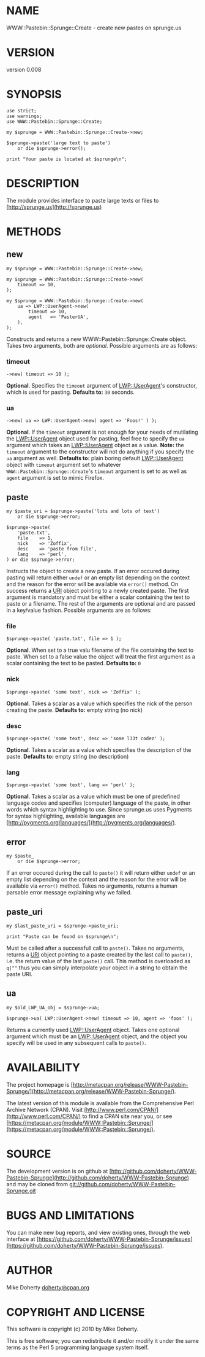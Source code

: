 # NAME

WWW::Pastebin::Sprunge::Create - create new pastes on sprunge.us

# VERSION

version 0.008

# SYNOPSIS

    use strict;
    use warnings;
    use WWW::Pastebin::Sprunge::Create;

    my $sprunge = WWW::Pastebin::Sprunge::Create->new;

    $sprunge->paste('large text to paste')
        or die $sprunge->error();

    print "Your paste is located at $sprunge\n";

# DESCRIPTION

The module provides interface to paste large texts or files to
[http://sprunge.us](http://sprunge.us)

# METHODS

## new

    my $sprunge = WWW::Pastebin::Sprunge::Create->new;

    my $sprunge = WWW::Pastebin::Sprunge::Create->new(
        timeout => 10,
    );

    my $sprunge = WWW::Pastebin::Sprunge::Create->new(
        ua => LWP::UserAgent->new(
            timeout => 10,
            agent   => 'PasterUA',
        ),
    );

Constructs and returns a new WWW::Pastebin::Sprunge::Create object.
Takes two arguments, both are _optional_. Possible arguments are
as follows:

### timeout

    ->new( timeout => 10 );

__Optional__. Specifies the `timeout` argument of [LWP::UserAgent](http://search.cpan.org/perldoc?LWP::UserAgent)'s
constructor, which is used for pasting. __Defaults to:__ `30` seconds.

### ua

    ->new( ua => LWP::UserAgent->new( agent => 'Foos!' ) );

__Optional__. If the `timeout` argument is not enough for your needs
of mutilating the [LWP::UserAgent](http://search.cpan.org/perldoc?LWP::UserAgent) object used for pasting, feel free
to specify the `ua` argument which takes an [LWP::UserAgent](http://search.cpan.org/perldoc?LWP::UserAgent) object
as a value. __Note:__ the `timeout` argument to the constructor will
not do anything if you specify the `ua` argument as well. __Defaults to:__
plain boring default [LWP::UserAgent](http://search.cpan.org/perldoc?LWP::UserAgent) object with `timeout` argument
set to whatever `WWW::Pastebin::Sprunge::Create`'s `timeout` argument is
set to as well as `agent` argument is set to mimic Firefox.

## paste

    my $paste_uri = $sprunge->paste('lots and lots of text')
        or die $sprunge->error;

    $sprunge->paste(
        'paste.txt',
        file    => 1,
        nick    => 'Zoffix',
        desc    => 'paste from file',
        lang    => 'perl',
    ) or die $sprunge->error;

Instructs the object to create a new paste. If an error occured during
pasting will return either `undef` or an empty list depending on the context
and the reason for the error will be available via `error()` method.
On success returns a [URI](http://search.cpan.org/perldoc?URI) object pointing to a newly created paste.
The first argument is mandatory and must be either a scalar containing
the text to paste or a filename. The rest of the arguments are optional
and are passed in a key/value fashion. Possible arguments are as follows:

### file

    $sprunge->paste( 'paste.txt', file => 1 );

__Optional__.
When set to a true valu
filename of the file containing the text to paste. When set to a false
value the object will treat the first argument as a scalar containing
the text to be pasted. __Defaults to:__ `0`

### nick

    $sprunge->paste( 'some text', nick => 'Zoffix' );

__Optional__. Takes a scalar as a value which specifies the nick of the
person creating the paste. __Defaults to:__ empty string (no nick)

### desc

    $sprunge->paste( 'some text', desc => 'some l33t codez' );

__Optional__. Takes a scalar as a value which specifies the description of
the paste. __Defaults to:__ empty string (no description)

### lang

    $sprunge->paste( 'some text', lang => 'perl' );

__Optional__. Takes a scalar as a value which must be one of predefined
language codes and specifies (computer) language of the paste, in other
words which syntax highlighting to use. Since sprunge.us uses Pygments
for syntax highlighting, available languages are [http://pygments.org/languages/](http://pygments.org/languages/).

## error

    my $paste_
        or die $sprunge->error;

If an error occured during the call to `paste()`
it will return either `undef` or an empty list depending on the context
and the reason for the error will be available via `error()` method. Takes
no arguments, returns a human parsable error message explaining why
we failed.

## paste\_uri

    my $last_paste_uri = $sprunge->paste_uri;

    print "Paste can be found on $sprunge\n";

Must be called after a successfull call to `paste()`. Takes no arguments,
returns a [URI](http://search.cpan.org/perldoc?URI) object pointing to a paste created by the last call
to `paste()`, i.e. the return value of the last `paste()` call. This
method is overloaded as `q|""` thus you can simply interpolate your
object in a string to obtain the paste URI.

## ua

    my $old_LWP_UA_obj = $sprunge->ua;

    $sprunge->ua( LWP::UserAgent->new( timeout => 10, agent => 'foos' );

Returns a currently used [LWP::UserAgent](http://search.cpan.org/perldoc?LWP::UserAgent) object. Takes one
optional argument which must be an [LWP::UserAgent](http://search.cpan.org/perldoc?LWP::UserAgent) object,
and the object you specify will be used in any subsequent calls
to `paste()`.

# AVAILABILITY

The project homepage is [http://metacpan.org/release/WWW-Pastebin-Sprunge/](http://metacpan.org/release/WWW-Pastebin-Sprunge/).

The latest version of this module is available from the Comprehensive Perl
Archive Network (CPAN). Visit [http://www.perl.com/CPAN/](http://www.perl.com/CPAN/) to find a CPAN
site near you, or see [https://metacpan.org/module/WWW::Pastebin::Sprunge/](https://metacpan.org/module/WWW::Pastebin::Sprunge/).

# SOURCE

The development version is on github at [http://github.com/doherty/WWW-Pastebin-Sprunge](http://github.com/doherty/WWW-Pastebin-Sprunge)
and may be cloned from [git://github.com/doherty/WWW-Pastebin-Sprunge.git](git://github.com/doherty/WWW-Pastebin-Sprunge.git)

# BUGS AND LIMITATIONS

You can make new bug reports, and view existing ones, through the
web interface at [https://github.com/doherty/WWW-Pastebin-Sprunge/issues](https://github.com/doherty/WWW-Pastebin-Sprunge/issues).

# AUTHOR

Mike Doherty <doherty@cpan.org>

# COPYRIGHT AND LICENSE

This software is copyright (c) 2010 by Mike Doherty.

This is free software; you can redistribute it and/or modify it under
the same terms as the Perl 5 programming language system itself.
